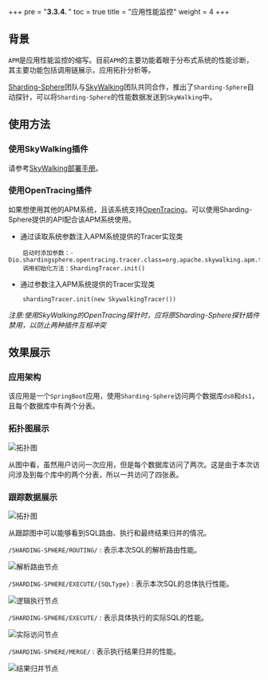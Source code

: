 +++
pre = "<b>3.3.4. </b>"
toc = true
title = "应用性能监控"
weight = 4
+++

## 背景

`APM`是应用性能监控的缩写。目前`APM`的主要功能着眼于分布式系统的性能诊断，其主要功能包括调用链展示，应用拓扑分析等。

[Sharding-Sphere](http://shardingsphere.io)团队与[SkyWalking](http://skywalking.io)团队共同合作，推出了`Sharding-Sphere`自动探针，可以将`Sharding-Sphere`的性能数据发送到`SkyWalking`中。

## 使用方法

### 使用SkyWalking插件

请参考[SkyWalking部署手册](https://github.com/apache/incubator-skywalking/blob/5.x/docs/cn/Quick-start-CN.md)。

### 使用OpenTracing插件

如果想使用其他的APM系统，且该系统支持[OpenTracing](http://opentracing.io)。可以使用Sharding-Sphere提供的API配合该APM系统使用。

* 通过读取系统参数注入APM系统提供的Tracer实现类
```
    启动时添加参数：-Dio.shardingsphere.opentracing.tracer.class=org.apache.skywalking.apm.toolkit.opentracing.SkywalkingTracer
    调用初始化方法：ShardingTracer.init()                          
```

* 通过参数注入APM系统提供的Tracer实现类 
```
    shardingTracer.init(new SkywalkingTracer())   
```

*注意:使用SkyWalking的OpenTracing探针时，应将原Sharding-Sphere探针插件禁用，以防止两种插件互相冲突*


## 效果展示

### 应用架构

该应用是一个`SpringBoot`应用，使用`Sharding-Sphere`访问两个数据库`ds0`和`ds1`，且每个数据库中有两个分表。

### 拓扑图展示

![拓扑图](http://ovfotjrsi.bkt.clouddn.com/apm/apm-topology-new.png)

从图中看，虽然用户访问一次应用，但是每个数据库访问了两次。这是由于本次访问涉及到每个库中的两个分表，所以一共访问了四张表。

### 跟踪数据展示

![拓扑图](http://ovfotjrsi.bkt.clouddn.com/apm/apm-trace-new.png)

从跟踪图中可以能够看到SQL路由、执行和最终结果归并的情况。

`/SHARDING-SPHERE/ROUTING/` : 表示本次SQL的解析路由性能。

![解析路由节点](http://ovfotjrsi.bkt.clouddn.com/apm/apm-route-span.png)

`/SHARDING-SPHERE/EXECUTE/{SQLType}` : 表示本次SQL的总体执行性能。

![逻辑执行节点](http://ovfotjrsi.bkt.clouddn.com/apm/apm-execute-overall-span.png)

`/SHARDING-SPHERE/EXECUTE/` : 表示具体执行的实际SQL的性能。

![实际访问节点](http://ovfotjrsi.bkt.clouddn.com/apm/apm-execute-span.png)

`/SHARDING-SPHERE/MERGE/` : 表示执行结果归并的性能。

![结果归并节点](http://ovfotjrsi.bkt.clouddn.com/apm/apm-merge-span.png)
